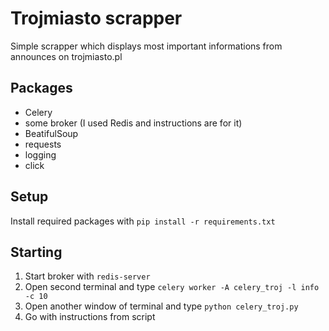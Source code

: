 # Trojmiasto scrapper
Simple scrapper which displays most important informations from announces on trojmiasto.pl

## Packages
* Celery
* some broker (I used Redis and instructions are for it)
* BeatifulSoup
* requests
* logging
* click

## Setup
Install required packages with `pip install -r requirements.txt`

## Starting
1. Start broker with ```redis-server```  
2. Open second terminal and type ```celery worker -A celery_troj -l info -c 10```  
3. Open another window of terminal and type ```python celery_troj.py```  
4. Go with instructions from script
